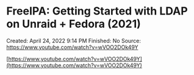 # FreeIPA: Getting Started with LDAP on Unraid + Fedora (2021)

Created: April 24, 2022 9:14 PM
Finished: No
Source: https://www.youtube.com/watch?v=wVOO2DOk49Y

[https://www.youtube.com/watch?v=wVOO2DOk49Y](https://www.youtube.com/watch?v=wVOO2DOk49Y)